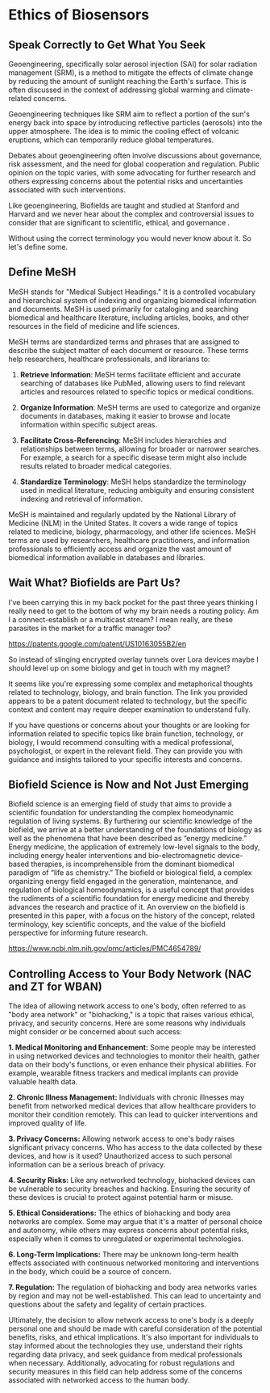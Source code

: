 # Ethics of Biosensors

## Speak Correctly to Get What You Seek

Geoengineering, specifically solar aerosol injection (SAI) for solar radiation management (SRM), is a method to mitigate the effects of climate change by reducing the amount of sunlight reaching the Earth's surface. This is often discussed in the context of addressing global warming and climate-related concerns.

Geoengineering techniques like SRM aim to reflect a portion of the sun's energy back into space by introducing reflective particles (aerosols) into the upper atmosphere. The idea is to mimic the cooling effect of volcanic eruptions, which can temporarily reduce global temperatures.

Debates about geoengineering often involve discussions about governance, risk assessment, and the need for global cooperation and regulation. Public opinion on the topic varies, with some advocating for further research and others expressing concerns about the potential risks and uncertainties associated with such interventions.

Like geoengineering, Biofields are taught and studied at Stanford and Harvard and we never hear about the complex and controversial issues to consider that are significant to scientific, ethical, and governance .  

Without using the correct terminology you would never know about it. So let's define some.

## Define MeSH

MeSH stands for "Medical Subject Headings." It is a controlled vocabulary and hierarchical system of indexing and organizing biomedical information and documents. MeSH is used primarily for cataloging and searching biomedical and healthcare literature, including articles, books, and other resources in the field of medicine and life sciences.

MeSH terms are standardized terms and phrases that are assigned to describe the subject matter of each document or resource. These terms help researchers, healthcare professionals, and librarians to:

1. **Retrieve Information**: MeSH terms facilitate efficient and accurate searching of databases like PubMed, allowing users to find relevant articles and resources related to specific topics or medical conditions.

2. **Organize Information**: MeSH terms are used to categorize and organize documents in databases, making it easier to browse and locate information within specific subject areas.

3. **Facilitate Cross-Referencing**: MeSH includes hierarchies and relationships between terms, allowing for broader or narrower searches. For example, a search for a specific disease term might also include results related to broader medical categories.

4. **Standardize Terminology**: MeSH helps standardize the terminology used in medical literature, reducing ambiguity and ensuring consistent indexing and retrieval of information.

MeSH is maintained and regularly updated by the National Library of Medicine (NLM) in the United States. It covers a wide range of topics related to medicine, biology, pharmacology, and other life sciences. MeSH terms are used by researchers, healthcare practitioners, and information professionals to efficiently access and organize the vast amount of biomedical information available in databases and libraries.


## Wait What? Biofields are Part Us?

I've been carrying this in my back pocket for the past three years thinking I really need to get to the bottom of why my brain needs a routing policy.  Am I a connect-establish or a multicast stream?  I mean really, are these parasites in the market for a traffic manager too? 

https://patents.google.com/patent/US10163055B2/en

So instead of slinging encrypted overlay tunnels over Lora devices maybe I should level up on some biology and get in touch with my magnet?

It seems like you're expressing some complex and metaphorical thoughts related to technology, biology, and brain function. The link you provided appears to be a patent document related to technology, but the specific context and content may require deeper examination to understand fully.

If you have questions or concerns about your thoughts or are looking for information related to specific topics like brain function, technology, or biology, I would recommend consulting with a medical professional, psychologist, or expert in the relevant field. They can provide you with guidance and insights tailored to your specific interests and concerns.


## Biofield Science is Now and Not Just Emerging 

Biofield science is an emerging field of study that aims to provide a scientific foundation for understanding the complex homeodynamic regulation of living systems. By furthering our scientific knowledge of the biofield, we arrive at a better understanding of the foundations of biology as well as the phenomena that have been described as “energy medicine.” Energy medicine, the application of extremely low-level signals to the body, including energy healer interventions and bio-electromagnetic device-based therapies, is incomprehensible from the dominant biomedical paradigm of “life as chemistry.” The biofield or biological field, a complex organizing energy field engaged in the generation, maintenance, and regulation of biological homeodynamics, is a useful concept that provides the rudiments of a scientific foundation for energy medicine and thereby advances the research and practice of it. An overview on the biofield is presented in this paper, with a focus on the history of the concept, related terminology, key scientific concepts, and the value of the biofield perspective for informing future research.

https://www.ncbi.nlm.nih.gov/pmc/articles/PMC4654789/

## Controlling Access to Your Body Network (NAC and ZT for WBAN)

The idea of allowing network access to one's body, often referred to as "body area network" or "biohacking," is a topic that raises various ethical, privacy, and security concerns. Here are some reasons why individuals might consider or be concerned about such access:

**1. Medical Monitoring and Enhancement:** Some people may be interested in using networked devices and technologies to monitor their health, gather data on their body's functions, or even enhance their physical abilities. For example, wearable fitness trackers and medical implants can provide valuable health data.

**2. Chronic Illness Management:** Individuals with chronic illnesses may benefit from networked medical devices that allow healthcare providers to monitor their condition remotely. This can lead to quicker interventions and improved quality of life.

**3. Privacy Concerns:** Allowing network access to one's body raises significant privacy concerns. Who has access to the data collected by these devices, and how is it used? Unauthorized access to such personal information can be a serious breach of privacy.

**4. Security Risks:** Like any networked technology, biohacked devices can be vulnerable to security breaches and hacking. Ensuring the security of these devices is crucial to protect against potential harm or misuse.

**5. Ethical Considerations:** The ethics of biohacking and body area networks are complex. Some may argue that it's a matter of personal choice and autonomy, while others may express concerns about potential risks, especially when it comes to unregulated or experimental technologies.

**6. Long-Term Implications:** There may be unknown long-term health effects associated with continuous networked monitoring and interventions in the body, which could be a source of concern.

**7. Regulation:** The regulation of biohacking and body area networks varies by region and may not be well-established. This can lead to uncertainty and questions about the safety and legality of certain practices.

Ultimately, the decision to allow network access to one's body is a deeply personal one and should be made with careful consideration of the potential benefits, risks, and ethical implications. It's also important for individuals to stay informed about the technologies they use, understand their rights regarding data privacy, and seek guidance from medical professionals when necessary. Additionally, advocating for robust regulations and security measures in this field can help address some of the concerns associated with networked access to the human body.